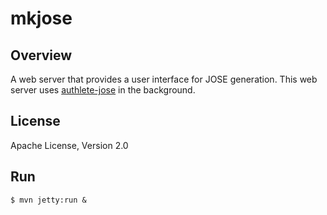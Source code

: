 mkjose
======

Overview
--------

A web server that provides a user interface for JOSE generation.
This web server uses [authlete-jose](https://github.com/authlete/authlete-jose)
in the background.


License
-------

  Apache License, Version 2.0


Run
---

    $ mvn jetty:run &


